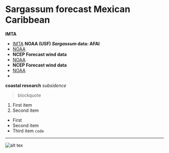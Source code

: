 # Sargassum forecast Mexican Caribbean
**IMTA**
- [IMTA](https://www.gob.mx/imta)
**NOAA (USF) *Sargassum* data: AFAI**
- [NOAA](https://cwcgom.aoml.noaa.gov/cgom/OceanViewer/#)
- **NCEP Forecast wind data**
- [NOAA](https://polar.ncep.noaa.gov/waves/download2.shtml?)
- **NCEP Forecast wind data**
- [NOAA]()
- 

**coastal research**
*subsidence*
> blockquote
1. First item
2. Second item
- First
- Second item
- Third item
`code`
---

![alt tex](image.jpg)
